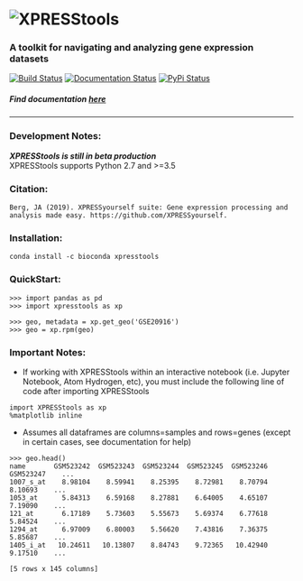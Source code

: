 # ![XPRESStools](https://raw.githubusercontent.com/XPRESSyourself/XPRESStools/master/docs/content/xpresstools.png)


### A toolkit for navigating and analyzing gene expression datasets

[![Build Status](https://travis-ci.org/XPRESSyourself/XPRESStools.svg?branch=master)](https://travis-ci.org/XPRESSyourself/XPRESStools)
[![Documentation Status](https://readthedocs.org/projects/xpresstools/badge/?version=latest)](https://xpresstools.readthedocs.io/en/latest/?badge=latest)
[![PyPi Status](https://img.shields.io/pypi/v/XPRESStools.svg)](https://pypi.org/project/XPRESStools/)

##### Find documentation [here](https://xpressyourself.github.io/XPRESStools/)

-----

### Development Notes:
<b><i>XPRESStools is still in beta production</i></b>   
XPRESStools supports Python 2.7 and >=3.5   

### Citation:    
```
Berg, JA (2019). XPRESSyourself suite: Gene expression processing and analysis made easy. https://github.com/XPRESSyourself.
```

### Installation:   
```
conda install -c bioconda xpresstools
```

### QuickStart:   
```
>>> import pandas as pd
>>> import xpresstools as xp   

>>> geo, metadata = xp.get_geo('GSE20916')
>>> geo = xp.rpm(geo)
```

### Important Notes:    
* If working with XPRESStools within an interactive notebook (i.e. Jupyter Notebook, Atom Hydrogen, etc), you must include the following line of code after importing XPRESStools

```
import XPRESStools as xp
%matplotlib inline
```

* Assumes all dataframes are columns=samples and rows=genes (except in certain cases, see documentation for help)    

```
>>> geo.head()
name       GSM523242  GSM523243  GSM523244  GSM523245  GSM523246  GSM523247    ...     
1007_s_at    8.98104    8.59941    8.25395    8.72981    8.70794    8.10693    ...       
1053_at      5.84313    6.59168    8.27881    6.64005    4.65107    7.19090    ...       
121_at       6.17189    5.73603    5.55673    5.69374    6.77618    5.84524    ...       
1294_at      6.97009    6.80003    5.56620    7.43816    7.36375    5.85687    ...       
1405_i_at   10.24611   10.13807    8.84743    9.72365   10.42940    9.17510    ...   

[5 rows x 145 columns]   
```
